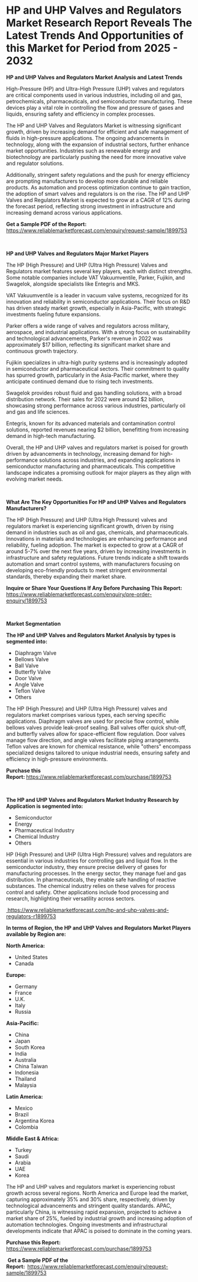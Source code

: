<p><h1>HP and UHP Valves and Regulators Market Research Report Reveals The Latest Trends And Opportunities of this Market for Period from 2025 - 2032</h1></p><p><strong>HP and UHP Valves and Regulators Market Analysis and Latest Trends</strong></p>
<p><p>High-Pressure (HP) and Ultra-High Pressure (UHP) valves and regulators are critical components used in various industries, including oil and gas, petrochemicals, pharmaceuticals, and semiconductor manufacturing. These devices play a vital role in controlling the flow and pressure of gases and liquids, ensuring safety and efficiency in complex processes.</p><p>The HP and UHP Valves and Regulators Market is witnessing significant growth, driven by increasing demand for efficient and safe management of fluids in high-pressure applications. The ongoing advancements in technology, along with the expansion of industrial sectors, further enhance market opportunities. Industries such as renewable energy and biotechnology are particularly pushing the need for more innovative valve and regulator solutions. </p><p>Additionally, stringent safety regulations and the push for energy efficiency are prompting manufacturers to develop more durable and reliable products. As automation and process optimization continue to gain traction, the adoption of smart valves and regulators is on the rise. The HP and UHP Valves and Regulators Market is expected to grow at a CAGR of 12% during the forecast period, reflecting strong investment in infrastructure and increasing demand across various applications.</p></p>
<p><strong>Get a Sample PDF of the Report:&nbsp;</strong> <a href="https://www.reliablemarketforecast.com/enquiry/request-sample/1899753?utm_campaign=1899&utm_medium=2&utm_source=Github&utm_content=ia&utm_term=12042025&utm_id=hp-and-uhp-valves-and-regulators">https://www.reliablemarketforecast.com/enquiry/request-sample/1899753</a></p>
<p>&nbsp;</p>
<p><strong>HP and UHP Valves and Regulators Major Market Players</strong></p>
<p><p>The HP (High Pressure) and UHP (Ultra High Pressure) Valves and Regulators market features several key players, each with distinct strengths. Some notable companies include VAT Vakuumventile, Parker, Fujikin, and Swagelok, alongside specialists like Entegris and MKS.</p><p>VAT Vakuumventile is a leader in vacuum valve systems, recognized for its innovation and reliability in semiconductor applications. Their focus on R&D has driven steady market growth, especially in Asia-Pacific, with strategic investments fueling future expansions.</p><p>Parker offers a wide range of valves and regulators across military, aerospace, and industrial applications. With a strong focus on sustainability and technological advancements, Parker's revenue in 2022 was approximately $17 billion, reflecting its significant market share and continuous growth trajectory.</p><p>Fujikin specializes in ultra-high purity systems and is increasingly adopted in semiconductor and pharmaceutical sectors. Their commitment to quality has spurred growth, particularly in the Asia-Pacific market, where they anticipate continued demand due to rising tech investments.</p><p>Swagelok provides robust fluid and gas handling solutions, with a broad distribution network. Their sales for 2022 were around $2 billion, showcasing strong performance across various industries, particularly oil and gas and life sciences.</p><p>Entegris, known for its advanced materials and contamination control solutions, reported revenues nearing $2 billion, benefitting from increasing demand in high-tech manufacturing.</p><p>Overall, the HP and UHP valves and regulators market is poised for growth driven by advancements in technology, increasing demand for high-performance solutions across industries, and expanding applications in semiconductor manufacturing and pharmaceuticals. This competitive landscape indicates a promising outlook for major players as they align with evolving market needs.</p></p>
<p>&nbsp;</p>
<p><strong>What Are The Key Opportunities For HP and UHP Valves and Regulators Manufacturers?</strong></p>
<p><p>The HP (High Pressure) and UHP (Ultra High Pressure) valves and regulators market is experiencing significant growth, driven by rising demand in industries such as oil and gas, chemicals, and pharmaceuticals. Innovations in materials and technologies are enhancing performance and reliability, fueling adoption. The market is expected to grow at a CAGR of around 5-7% over the next five years, driven by increasing investments in infrastructure and safety regulations. Future trends indicate a shift towards automation and smart control systems, with manufacturers focusing on developing eco-friendly products to meet stringent environmental standards, thereby expanding their market share.</p></p>
<p><strong>Inquire or Share Your Questions If Any Before Purchasing This Report:</strong> <a href="https://www.reliablemarketforecast.com/enquiry/pre-order-enquiry/1899753?utm_campaign=1899&utm_medium=2&utm_source=Github&utm_content=ia&utm_term=12042025&utm_id=hp-and-uhp-valves-and-regulators">https://www.reliablemarketforecast.com/enquiry/pre-order-enquiry/1899753</a></p>
<p>&nbsp;</p>
<p><strong>Market Segmentation</strong></p>
<p><strong>The HP and UHP Valves and Regulators Market Analysis by types is segmented into:</strong></p>
<p><ul><li>Diaphragm Valve</li><li>Bellows Valve</li><li>Ball Valve</li><li>Butterfly Valve</li><li>Door Valve</li><li>Angle Valve</li><li>Teflon Valve</li><li>Others</li></ul></p>
<p><p>The HP (High Pressure) and UHP (Ultra High Pressure) valves and regulators market comprises various types, each serving specific applications. Diaphragm valves are used for precise flow control, while bellows valves provide leak-proof sealing. Ball valves offer quick shut-off, and butterfly valves allow for space-efficient flow regulation. Door valves manage flow direction, and angle valves facilitate piping arrangements. Teflon valves are known for chemical resistance, while "others" encompass specialized designs tailored to unique industrial needs, ensuring safety and efficiency in high-pressure environments.</p></p>
<p><strong>Purchase this Report:&nbsp;</strong><a href="https://www.reliablemarketforecast.com/purchase/1899753?utm_campaign=1899&utm_medium=2&utm_source=Github&utm_content=ia&utm_term=12042025&utm_id=hp-and-uhp-valves-and-regulators">https://www.reliablemarketforecast.com/purchase/1899753</a></p>
<p>&nbsp;</p>
<p><strong>The HP and UHP Valves and Regulators Market Industry Research by Application is segmented into:</strong></p>
<p><ul><li>Semiconductor</li><li>Energy</li><li>Pharmaceutical Industry</li><li>Chemical Industry</li><li>Others</li></ul></p>
<p><p>HP (High Pressure) and UHP (Ultra High Pressure) valves and regulators are essential in various industries for controlling gas and liquid flow. In the semiconductor industry, they ensure precise delivery of gases for manufacturing processes. In the energy sector, they manage fuel and gas distribution. In pharmaceuticals, they enable safe handling of reactive substances. The chemical industry relies on these valves for process control and safety. Other applications include food processing and research, highlighting their versatility across sectors.</p></p>
<p><a href="https://www.reliablemarketforecast.com/hp-and-uhp-valves-and-regulators-r1899753?utm_campaign=1899&utm_medium=2&utm_source=Github&utm_content=ia&utm_term=12042025&utm_id=hp-and-uhp-valves-and-regulators">&nbsp;https://www.reliablemarketforecast.com/hp-and-uhp-valves-and-regulators-r1899753</a></p>
<p><strong>In terms of Region, the HP and UHP Valves and Regulators Market Players available by Region are:</strong></p>
<p>
    <p> <strong> North America: </strong>
        <ul>
            <li>United States</li>
            <li>Canada</li>
        </ul>
        </p> 
    <p> <strong> Europe: </strong>
        <ul>
            <li>Germany</li>
            <li>France</li>
            <li>U.K.</li>
            <li>Italy</li>
            <li>Russia</li>
        </ul>
        </p> 
    <p> <strong> Asia-Pacific: </strong>
        <ul>
            <li>China</li>
            <li>Japan</li>
            <li>South Korea</li>
            <li>India</li>
            <li>Australia</li>
            <li>China Taiwan</li>
            <li>Indonesia</li>
            <li>Thailand</li>
            <li>Malaysia</li>
        </ul>
        </p> 
    <p> <strong> Latin America: </strong>
        <ul>
            <li>Mexico</li>
            <li>Brazil</li>
            <li>Argentina Korea</li>
            <li>Colombia</li>
        </ul>
        </p> 
    <p> <strong> Middle East & Africa: </strong>
        <ul>
            <li>Turkey</li>
            <li>Saudi</li>
            <li>Arabia</li>
            <li>UAE</li>
            <li>Korea</li>
        </ul>
    </p>
    </p>
<p><p>The HP and UHP valves and regulators market is experiencing robust growth across several regions. North America and Europe lead the market, capturing approximately 35% and 30% share, respectively, driven by technological advancements and stringent quality standards. APAC, particularly China, is witnessing rapid expansion, projected to achieve a market share of 25%, fueled by industrial growth and increasing adoption of automation technologies. Ongoing investments and infrastructural developments indicate that APAC is poised to dominate in the coming years.</p></p>
<p><strong>Purchase this Report: </strong><a href="https://www.reliablemarketforecast.com/purchase/1899753?utm_campaign=1899&utm_medium=2&utm_source=Github&utm_content=ia&utm_term=12042025&utm_id=hp-and-uhp-valves-and-regulators">https://www.reliablemarketforecast.com/purchase/1899753</a></p>
<p>&nbsp;<strong>Get a Sample PDF of the Report:&nbsp;&nbsp;</strong><a href="https://www.reliablemarketforecast.com/enquiry/request-sample/1899753?utm_campaign=1899&utm_medium=2&utm_source=Github&utm_content=ia&utm_term=12042025&utm_id=hp-and-uhp-valves-and-regulators">https://www.reliablemarketforecast.com/enquiry/request-sample/1899753</a></p>
<p><strong></strong></p>
<p><p></p><p></p><p></p></p>